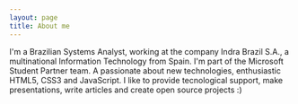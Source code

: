 ```yaml
---
layout: page
title: About me
---
```


I'm a Brazilian Systems Analyst, working at the company Indra Brazil S.A., a multinational Information Technology from Spain. I'm part of the Microsoft Student Partner team. A passionate about new technologies, enthusiastic HTML5, CSS3 and JavaScript. I like to provide tecnological support, make presentations, write articles and create open source projects :)
